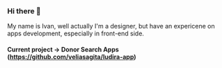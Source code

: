 ### Hi there 👋
My name is Ivan, well actually I'm a designer, but have an expericene on apps development, especially in front-end side.

#### Current project -> Donor Search Apps (https://github.com/veliasagita/ludira-app)

<!--
Here are some ideas to get you started:

- 🔭 I’m currently working on ...
- 🌱 I’m currently learning ...
- 👯 I’m looking to collaborate on ...
- 🤔 I’m looking for help with ...
- 💬 Ask me about ...
- 📫 How to reach me: ...
- 😄 Pronouns: ...
- ⚡ Fun fact: ...
-->
